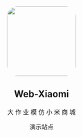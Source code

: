  
<div align="center">
  <img width="160px" style="border-radius:15%" bor src="https://i.vgy.me/GPooJT.png">
  <h2 align="center">
    Web-Xiaomi
  </h2>
  <p align="center">
    大 作 业 模 仿 小 米 商 城
  </p> 
  <p align="center">
    <a style="text-decoration:none" href="https://brokyz.github.io/Web-Xiaomi/" target="_blank">演示站点</a>
   </p>
</div>
